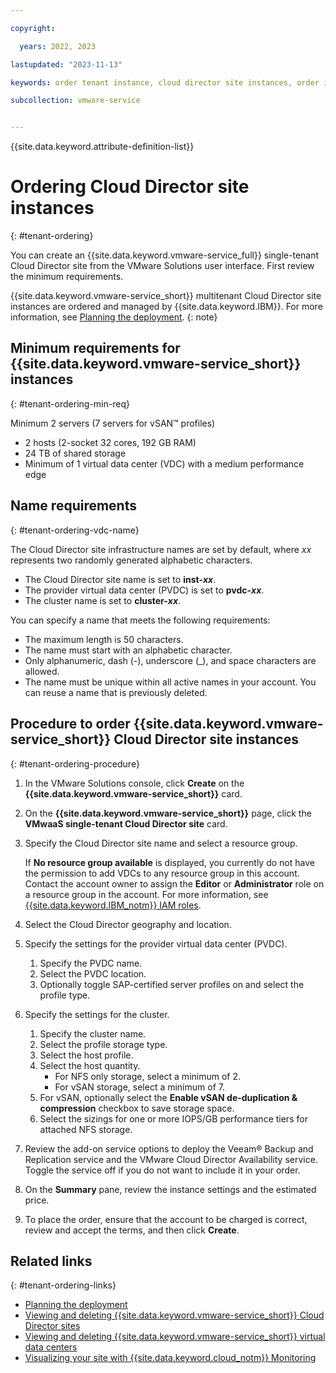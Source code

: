 ```yaml
---

copyright:

  years: 2022, 2023

lastupdated: "2023-11-13"

keywords: order tenant instance, cloud director site instances, order instance, single tenant order

subcollection: vmware-service


---
```


{{site.data.keyword.attribute-definition-list}}

# Ordering Cloud Director site instances
{: #tenant-ordering}

You can create an {{site.data.keyword.vmware-service_full}} single-tenant Cloud Director site from the VMware Solutions user interface. First review the minimum requirements.

{{site.data.keyword.vmware-service_short}} multitenant Cloud Director site instances are ordered and managed by {{site.data.keyword.IBM}}. For more information, see [Planning the deployment](/docs/vmware-service?topic=vmware-service-tenant-plan-deploy).
{: note}

## Minimum requirements for {{site.data.keyword.vmware-service_short}} instances
{: #tenant-ordering-min-req}

Minimum 2 servers (7 servers for vSAN™ profiles)
 * 2 hosts (2-socket 32 cores, 192 GB RAM)
 * 24 TB of shared storage
 * Minimum of 1 virtual data center (VDC) with a medium performance edge

## Name requirements
{: #tenant-ordering-vdc-name}

The Cloud Director site infrastructure names are set by default, where _xx_ represents two randomly generated alphabetic characters.
* The Cloud Director site name is set to **inst-_xx_**.
* The provider virtual data center (PVDC) is set to **pvdc-_xx_**.
* The cluster name is set to **cluster-_xx_**.

You can specify a name that meets the following requirements:
* The maximum length is 50 characters.
* The name must start with an alphabetic character.
* Only alphanumeric, dash (-), underscore (_), and space characters are allowed.
* The name must be unique within all active names in your account. You can reuse a name that is previously deleted.

## Procedure to order {{site.data.keyword.vmware-service_short}} Cloud Director site instances
{: #tenant-ordering-procedure}

1. In the VMware Solutions console, click **Create** on the **{{site.data.keyword.vmware-service_short}}** card.
2. On the **{{site.data.keyword.vmware-service_short}}** page, click the **VMwaaS single-tenant Cloud Director site** card.
3. Specify the Cloud Director site name and select a resource group.

   If **No resource group available** is displayed, you currently do not have the permission to add VDCs to any resource group in this account. Contact the account owner to assign the **Editor** or **Administrator** role on a resource group in the account. For more information, see [{{site.data.keyword.IBM_notm}} IAM roles](/docs/account?topic=account-userroles).
4. Select the Cloud Director geography and location.
5. Specify the settings for the provider virtual data center (PVDC).
    1. Specify the PVDC name.
    2. Select the PVDC location.
    3. Optionally toggle SAP-certified server profiles on and select the profile type.
6. Specify the settings for the cluster.
    1. Specify the cluster name.
    2. Select the profile storage type.
    3. Select the host profile.
    4. Select the host quantity.
       * For NFS only storage, select a minimum of 2.
       * For vSAN storage, select a minimum of 7.
    5. For vSAN, optionally select the **Enable vSAN de-duplication & compression** checkbox to save storage space.
    6. Select the sizings for one or more IOPS/GB performance tiers for attached NFS storage.
7. Review the add-on service options to deploy the Veeam® Backup and Replication service and the VMware Cloud Director Availability service. Toggle the service off if you do not want to include it in your order.
8. On the **Summary** pane, review the instance settings and the estimated price.
7. To place the order, ensure that the account to be charged is correct, review and accept the terms, and then click **Create**.

## Related links
{: #tenant-ordering-links}

* [Planning the deployment](/docs/vmware-service?topic=vmware-service-tenant-plan-deploy)
* [Viewing and deleting {{site.data.keyword.vmware-service_short}} Cloud Director sites](/docs/vmware-service?topic=vmware-service-tenant-viewing-sites)
* [Viewing and deleting {{site.data.keyword.vmware-service_short}} virtual data centers](/docs/vmware-service?topic=vmware-service-tenant-viewing-vdc)
* [Visualizing your site with {{site.data.keyword.cloud_notm}} Monitoring](/docs/vmware-service?topic=vmware-service-single-tenant-monitoring)
